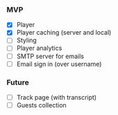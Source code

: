 ### MVP

- [x] Player
- [x] Player caching (server and local)
- [ ] Styling
- [ ] Player analytics
- [ ] SMTP server for emails
- [ ] Email sign in (over username)

### Future

- [ ] Track page (with transcript)
- [ ] Guests collection
